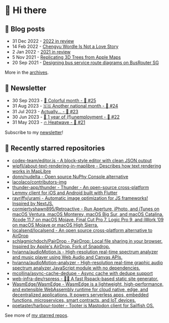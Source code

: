 # 👋 Hi there

## 📝 Blog posts

<!-- feed start -->
- 31 Dec 2022 - [2022 in review](https://cheeaun.com/blog/2022/12/2022-in-review/)
- 14 Feb 2022 - [Chengyu Wordle Is Not a Love Story](https://cheeaun.com/blog/2022/02/chengyu-wordle-is-not-a-love-story/)
- 2 Jan 2022 - [2021 in review](https://cheeaun.com/blog/2022/01/2021-in-review/)
- 5 Nov 2021 - [Replicating 3D Trees from Apple Maps](https://cheeaun.com/blog/2021/11/replicating-3d-trees-apple-maps/)
- 20 Sep 2021 - [Designing bus service route diagrams on BusRouter SG](https://cheeaun.com/blog/2021/09/bus-service-route-diagrams-busrouter-sg/)
<!-- feed end -->

More in the [archives](https://cheeaun.com/blog/archives/).

## 📰 Newsletter

<!-- newsletter start -->
- 30 Sep 2023 - [🎨 Colorful month - 🥫 #25](https://cheeaun.substack.com/p/colorful-month-25)
- 31 Aug 2023 - [🇸🇬 Another national month - 🥫 #24](https://cheeaun.substack.com/p/another-national-month-24)
- 31 Jul 2023 - [Actually… - 🥫 #23](https://cheeaun.substack.com/p/actually-23)
- 30 Jun 2023 - [🎂 1 year of (f)unemployment - 🥫 #22](https://cheeaun.substack.com/p/1-year-of-funemployment-22)
- 31 May 2023 - [🔥 Heatwave - 🥫 #21](https://cheeaun.substack.com/p/heatwave-21)
<!-- newsletter end -->

Subscribe to my [newsletter](https://cheeaun.substack.com/)!

## 🌟 Recently starred repositories

<!-- starred repos start -->
- [codex-team/editor.js - A block-style editor with clean JSON output](https://github.com/codex-team/editor.js)
- [wipfli/about-text-rendering-in-maplibre - Describes how text rendering works in MapLibre](https://github.com/wipfli/about-text-rendering-in-maplibre)
- [donn/nudelta - Open source NuPhy Console alternative](https://github.com/donn/nudelta)
- [lacolaco/contributors-img](https://github.com/lacolaco/contributors-img)
- [thunder-app/thunder - Thunder - An open-source cross-platform Lemmy client for iOS and Android built with Flutter](https://github.com/thunder-app/thunder)
- [rayriffy/urami - Automatic image optimization for JS frameworks! Inspired by NextJS.](https://github.com/rayriffy/urami)
- [cormiertyshawn895/Retroactive - Run Aperture, iPhoto, and iTunes on macOS Ventura, macOS Monterey, macOS Big Sur, and macOS Catalina. Xcode 11.7 on macOS Mojave. Final Cut Pro 7, Logic Pro 9, and iWork ’09 on macOS Mojave or macOS High Sierra.](https://github.com/cormiertyshawn895/Retroactive)
- [localsend/localsend - An open source cross-platform alternative to AirDrop](https://github.com/localsend/localsend)
- [schlagmichdoch/PairDrop - PairDrop: Local file sharing in your browser. Inspired by Apple's AirDrop. Fork of Snapdrop.](https://github.com/schlagmichdoch/PairDrop)
- [hvianna/audioMotion.js - High-resolution real-time spectrum analyzer and music player using Web Audio and Canvas APIs.](https://github.com/hvianna/audioMotion.js)
- [hvianna/audioMotion-analyzer - High-resolution real-time graphic audio spectrum analyzer JavaScript module with no dependencies.](https://github.com/hvianna/audioMotion-analyzer)
- [mcollina/async-cache-dedupe - Async cache with dedupe support](https://github.com/mcollina/async-cache-dedupe)
- [web-infra-dev/rspress - 🦀💨 A fast Rspack-based static site generator.](https://github.com/web-infra-dev/rspress)
- [WasmEdge/WasmEdge - WasmEdge is a lightweight, high-performance, and extensible WebAssembly runtime for cloud native, edge, and decentralized applications. It powers serverless apps, embedded functions, microservices, smart contracts, and IoT devices.](https://github.com/WasmEdge/WasmEdge)
- [poetaster/harbour-tooter - Tooter is Mastodon client for Sailfish OS.](https://github.com/poetaster/harbour-tooter)
<!-- starred repos end -->

See more of [my starred repos](https://github.com/stars/cheeaun/).
